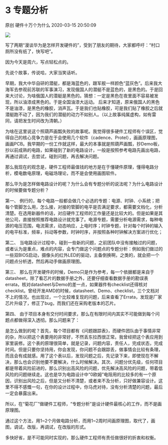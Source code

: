 3 专题分析
===================

原创 硬件十万个为什么 2020-03-15 20:50:09

![](http://p1.pstatp.com/large/pgc-image/5ca1bac359b54027baddd1022f0aadae)

写了两期“漫谈华为是怎样开发硬件的”，受到了朋友的期待，大家都呼吁：“村口厕所没有纸了，快写吧”。

因为今天是周六，写点轻松点的。

先说个故事，传说哈，大家当笑话听。

早期，我大中华自研的潜艇，都是海蓝色的，跟军舰一样颜色“蓝灰色”。后来我大海军去参观前苏联的军事演习，发现俄国人的潜艇不是蓝色的，是黑色的。于是回来大讨论，为啥俄国人的潜艇是黑色的。猜想：一定是黑色在夜里面不容易被发现，所以油漆成黑色的。于是全国油漆大运动。 后来才知道，原来俄国人的黑色不是油漆，是黑色的橡胶，消声瓦。于是我们也贴橡胶，可是我们贴了橡胶之后就潜艇跑不动了，因为我们的潜艇的动力不如别人。（以上故事纯属虚构，如有雷同，请把发生时间改为清朝。）

为啥在这里说这个照葫芦画瓢失败的故事呢。我觉得很多硬件工程师有个误区，觉得自己的核心竞争力是在于会使用几个软件（cadence、Protel），画画原理图，画画PCB。我早期的一份工作就这样，最大的本事就是照葫芦画瓢，抄Demo板，抄以前成熟的电路，如果碰到了新的电路设计，一般是按照参考电路先画出电路，再通过调试，去尝试，碰到问题，再去解决问题。

那么我现在的观念是，硬件工程师最值钱的地方是在于懂硬件原理，懂得电路分析，模电数电原理，电磁场理论，而不是会使用画图软件。

那么华为是怎样做电路设计的呢？为什么会有专题分析的说法呢？为什么电路设计的时候要做专题分析？

第一、 例行的，每个电路一般都会做几个必选的专题：电源、时钟、小系统；把每个管脚怎么用，怎么接，对接的管脚的电平是否满足要求，都需要文档化，分析清楚。在选用新器件的话，对应硬件工程师的工作量还是比较大的。但是如果是其他公司，直接按照推荐电路设计就完事了。电源专题，需要分析电源需求，每种电源的电压范围，电流需求，动态响应，上电时序；时钟专题，针对每个时钟的输入的电平标准，频率，抖动等参数，时钟时序，并按照各种时钟解决方案进行优化；


第二、 当电路设计过程中，碰到一些新的问题，之前团队中没有接触过的问题，或者认为是重点，难点的内容，会专门做这个问题点的专题分析：例如我们做过的一些双BIOS启动，摄像头的红外LED的驱动，主备倒换啊，之类的，就会把一个问题点分析透，然后再动手做画原理图。

第三、 那么在开发硬件的时候，Demo只是作为参考，每一个依据都是来自于datasheet，除了看芯片的数据手册之外，还要仔细查看数据手册的勘误表errata，核对datasheet与Demo的差一点，如果器件有checklist还得核对checklist。曾经开发AMD的时候，datasheet、Demo、checklist，三个文档对不上的情况。也出现过，一个比较难复现的问题，后来查看了Errata，发现是厂家芯片升级了，修正了bug，而我们还在采购老版本的芯片。

第四、 由于项目本身有交付时间要求，那么在有限时间内其实不可能做到每个问题点都做得深入透彻。那么问题来了：

是怎么做到的呢？首先，每个项目都有《问题跟踪表》，而硬件团队由于事情非常的杂，所以把这个表要用的非常好，不然丢东拉西很正常。我曾经把这个表应用到家里装修。这个表的原理很简单，就是记录，问题内容，责任人，完成状态，完成时间。但是只要你坚持用，你会发现，你问题不会跟踪丢，做事情会比较有条理，而且会有成就感。用了这个表以后，发现问题之后，先记录下来，即使现在不解决，那么也会识别他要不要解决，什么时候解决。其次、问题分优先级，任何项目都是带着风险前进的，那么识别出高风险的问题，优先解决高风险的问题，带着低风险的问题继续走。这也是华为电路设计中“0欧姆”电阻用的比较多的有一个原因，识别出风险之后，但是又分析不清楚，或者来不及分析，只好做兼容设计。这里不得不感慨一句，在你的设计过程中，你马虎对待，没有分析清楚的问题，最后一定会暴露出来。

所以，在“菊花厂”做硬件工程师，“专题分析”是设计硬件最核心的工作，而不是画原理图。

通过这个方法，用1~2个月做电路分析，而用1~2周时间画原理图，取代了，画图，调试，改版，再调试，在改版的形式。

多快好省，是不可能同时实现的，那么硬件工程师有责任做很好的折衷和权衡。